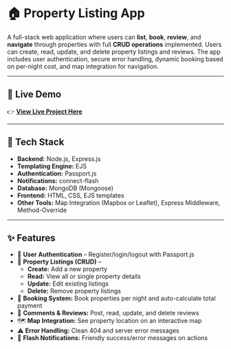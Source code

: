 # 🏠 Property Listing App

A full-stack web application where users can **list**, **book**, **review**, and **navigate** through properties with full **CRUD operations** implemented. Users can create, read, update, and delete property listings and reviews. The app includes user authentication, secure error handling, dynamic booking based on per-night cost, and map integration for navigation.

---

## 🔗 Live Demo

👉 **[View Live Project Here](https://housing-ulnp.onrender.com)**  

---

## 🔧 Tech Stack

- **Backend:** Node.js, Express.js
- **Templating Engine:** EJS
- **Authentication:** Passport.js
- **Notifications:** connect-flash
- **Database:** MongoDB (Mongoose)
- **Frontend:** HTML, CSS, EJS templates
- **Other Tools:** Map Integration (Mapbox or Leaflet), Express Middleware, Method-Override

---

## ✨ Features

- 🔐 **User Authentication** – Register/login/logout with Passport.js
- 🏡 **Property Listings (CRUD)** –  
  - **Create:** Add a new property  
  - **Read:** View all or single property details  
  - **Update:** Edit existing listings  
  - **Delete:** Remove property listings  
- 📅 **Booking System:** Book properties per night and auto-calculate total payment
- 💬 **Comments & Reviews:** Post, read, update, and delete reviews
- 🗺️ **Map Integration:** See property location on an interactive map
- ⚠️ **Error Handling:** Clean 404 and server error messages
- 🔔 **Flash Notifications:** Friendly success/error messages on actions
